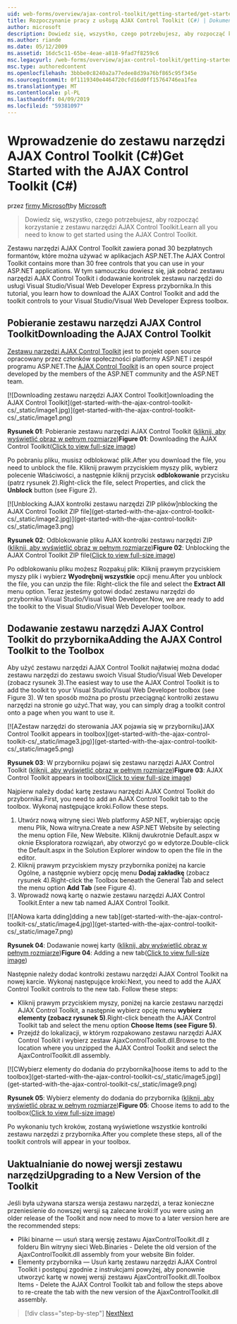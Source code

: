 ```yaml
---
uid: web-forms/overview/ajax-control-toolkit/getting-started/get-started-with-the-ajax-control-toolkit-cs
title: Rozpoczynanie pracy z usługą AJAX Control Toolkit (C#) | Dokumentacja firmy Microsoft
author: microsoft
description: Dowiedz się, wszystko, czego potrzebujesz, aby rozpocząć korzystanie z zestawu narzędzi AJAX Control Toolkit.
ms.author: riande
ms.date: 05/12/2009
ms.assetid: 16dc5c11-65be-4eae-a818-9fad7f8259c6
msc.legacyurl: /web-forms/overview/ajax-control-toolkit/getting-started/get-started-with-the-ajax-control-toolkit-cs
msc.type: authoredcontent
ms.openlocfilehash: 3bbbe0c8240a2a77edee8d39a76bf865c95f345e
ms.sourcegitcommit: 0f1119340e4464720cfd16d0ff15764746ea1fea
ms.translationtype: MT
ms.contentlocale: pl-PL
ms.lasthandoff: 04/09/2019
ms.locfileid: "59381097"
---
```

# <a name="get-started-with-the-ajax-control-toolkit-c"></a><span data-ttu-id="59e0c-103">Wprowadzenie do zestawu narzędzi AJAX Control Toolkit (C#)</span><span class="sxs-lookup"><span data-stu-id="59e0c-103">Get Started with the AJAX Control Toolkit (C#)</span></span>

<span data-ttu-id="59e0c-104">przez [firmy Microsoft](https://github.com/microsoft)</span><span class="sxs-lookup"><span data-stu-id="59e0c-104">by [Microsoft](https://github.com/microsoft)</span></span>

> <span data-ttu-id="59e0c-105">Dowiedz się, wszystko, czego potrzebujesz, aby rozpocząć korzystanie z zestawu narzędzi AJAX Control Toolkit.</span><span class="sxs-lookup"><span data-stu-id="59e0c-105">Learn all you need to know to get started using the AJAX Control Toolkit.</span></span>


<span data-ttu-id="59e0c-106">Zestawu narzędzi AJAX Control Toolkit zawiera ponad 30 bezpłatnych formantów, które można używać w aplikacjach ASP.NET.</span><span class="sxs-lookup"><span data-stu-id="59e0c-106">The AJAX Control Toolkit contains more than 30 free controls that you can use in your ASP.NET applications.</span></span> <span data-ttu-id="59e0c-107">W tym samouczku dowiesz się, jak pobrać zestawu narzędzi AJAX Control Toolkit i dodawanie kontrolek zestawu narzędzi do usługi Visual Studio/Visual Web Developer Express przybornika.</span><span class="sxs-lookup"><span data-stu-id="59e0c-107">In this tutorial, you learn how to download the AJAX Control Toolkit and add the toolkit controls to your Visual Studio/Visual Web Developer Express toolbox.</span></span>

## <a name="downloading-the-ajax-control-toolkit"></a><span data-ttu-id="59e0c-108">Pobieranie zestawu narzędzi AJAX Control Toolkit</span><span class="sxs-lookup"><span data-stu-id="59e0c-108">Downloading the AJAX Control Toolkit</span></span>

<span data-ttu-id="59e0c-109">[Zestawu narzędzi AJAX Control Toolkit](http://devexpress.com/act) jest to projekt open source opracowany przez członków społeczności platformy ASP.NET i zespół programu ASP.NET.</span><span class="sxs-lookup"><span data-stu-id="59e0c-109">The [AJAX Control Toolkit](http://devexpress.com/act) is an open source project developed by the members of the ASP.NET community and the ASP.NET team.</span></span> 


[![D<span data-ttu-id="59e0c-110">ownloading zestawu narzędzi AJAX Control Toolkit]</span><span class="sxs-lookup"><span data-stu-id="59e0c-110">ownloading the AJAX Control Toolkit]</span></span>(get-started-with-the-ajax-control-toolkit-cs/_static/image1.jpg)](get-started-with-the-ajax-control-toolkit-cs/_static/image1.png)

<span data-ttu-id="59e0c-111">**Rysunek 01**: Pobieranie zestawu narzędzi AJAX Control Toolkit ([kliknij, aby wyświetlić obraz w pełnym rozmiarze](get-started-with-the-ajax-control-toolkit-cs/_static/image2.png))</span><span class="sxs-lookup"><span data-stu-id="59e0c-111">**Figure 01**: Downloading the AJAX Control Toolkit([Click to view full-size image](get-started-with-the-ajax-control-toolkit-cs/_static/image2.png))</span></span>


<span data-ttu-id="59e0c-112">Po pobraniu pliku, musisz odblokować plik.</span><span class="sxs-lookup"><span data-stu-id="59e0c-112">After you download the file, you need to unblock the file.</span></span> <span data-ttu-id="59e0c-113">Kliknij prawym przyciskiem myszy plik, wybierz polecenie Właściwości, a następnie kliknij przycisk **odblokowanie** przycisku (patrz rysunek 2).</span><span class="sxs-lookup"><span data-stu-id="59e0c-113">Right-click the file, select Properties, and click the **Unblock** button (see Figure 2).</span></span>


[![U<span data-ttu-id="59e0c-114">nblocking AJAX kontrolki zestawu narzędzi ZIP plików]</span><span class="sxs-lookup"><span data-stu-id="59e0c-114">nblocking the AJAX Control Toolkit ZIP file]</span></span>(get-started-with-the-ajax-control-toolkit-cs/_static/image2.jpg)](get-started-with-the-ajax-control-toolkit-cs/_static/image3.png)

<span data-ttu-id="59e0c-115">**Rysunek 02**: Odblokowanie pliku AJAX kontrolki zestawu narzędzi ZIP ([kliknij, aby wyświetlić obraz w pełnym rozmiarze](get-started-with-the-ajax-control-toolkit-cs/_static/image4.png))</span><span class="sxs-lookup"><span data-stu-id="59e0c-115">**Figure 02**: Unblocking the AJAX Control Toolkit ZIP file([Click to view full-size image](get-started-with-the-ajax-control-toolkit-cs/_static/image4.png))</span></span>


<span data-ttu-id="59e0c-116">Po odblokowaniu pliku możesz Rozpakuj plik: Kliknij prawym przyciskiem myszy plik i wybierz **Wyodrębnij wszystkie** opcji menu.</span><span class="sxs-lookup"><span data-stu-id="59e0c-116">After you unblock the file, you can unzip the file: Right-click the file and select the **Extract All** menu option.</span></span> <span data-ttu-id="59e0c-117">Teraz jesteśmy gotowi dodać zestawu narzędzi do przybornika Visual Studio/Visual Web Developer.</span><span class="sxs-lookup"><span data-stu-id="59e0c-117">Now, we are ready to add the toolkit to the Visual Studio/Visual Web Developer toolbox.</span></span>

## <a name="adding-the-ajax-control-toolkit-to-the-toolbox"></a><span data-ttu-id="59e0c-118">Dodawanie zestawu narzędzi AJAX Control Toolkit do przybornika</span><span class="sxs-lookup"><span data-stu-id="59e0c-118">Adding the AJAX Control Toolkit to the Toolbox</span></span>

<span data-ttu-id="59e0c-119">Aby użyć zestawu narzędzi AJAX Control Toolkit najłatwiej można dodać zestawu narzędzi do zestawu swoich Visual Studio/Visual Web Developer (zobacz rysunek 3).</span><span class="sxs-lookup"><span data-stu-id="59e0c-119">The easiest way to use the AJAX Control Toolkit is to add the toolkit to your Visual Studio/Visual Web Developer toolbox (see Figure 3).</span></span> <span data-ttu-id="59e0c-120">W ten sposób można po prostu przeciągnąć kontrolki zestawu narzędzi na stronie go użyć.</span><span class="sxs-lookup"><span data-stu-id="59e0c-120">That way, you can simply drag a toolkit control onto a page when you want to use it.</span></span>


[![A<span data-ttu-id="59e0c-121">Zestaw narzędzi do sterowania JAX pojawia się w przyborniku]</span><span class="sxs-lookup"><span data-stu-id="59e0c-121">JAX Control Toolkit appears in toolbox]</span></span>(get-started-with-the-ajax-control-toolkit-cs/_static/image3.jpg)](get-started-with-the-ajax-control-toolkit-cs/_static/image5.png)

<span data-ttu-id="59e0c-122">**Rysunek 03**: W przyborniku pojawi się zestawu narzędzi AJAX Control Toolkit ([kliknij, aby wyświetlić obraz w pełnym rozmiarze](get-started-with-the-ajax-control-toolkit-cs/_static/image6.png))</span><span class="sxs-lookup"><span data-stu-id="59e0c-122">**Figure 03**: AJAX Control Toolkit appears in toolbox([Click to view full-size image](get-started-with-the-ajax-control-toolkit-cs/_static/image6.png))</span></span>


<span data-ttu-id="59e0c-123">Najpierw należy dodać kartę zestawu narzędzi AJAX Control Toolkit do przybornika.</span><span class="sxs-lookup"><span data-stu-id="59e0c-123">First, you need to add an AJAX Control Toolkit tab to the toolbox.</span></span> <span data-ttu-id="59e0c-124">Wykonaj następujące kroki.</span><span class="sxs-lookup"><span data-stu-id="59e0c-124">Follow these steps.</span></span>

1. <span data-ttu-id="59e0c-125">Utwórz nową witrynę sieci Web platformy ASP.NET, wybierając opcję menu Plik, Nowa witryna.</span><span class="sxs-lookup"><span data-stu-id="59e0c-125">Create a new ASP.NET Website by selecting the menu option File, New Website.</span></span> <span data-ttu-id="59e0c-126">Kliknij dwukrotnie Default.aspx w oknie Eksploratora rozwiązań, aby otworzyć go w edytorze.</span><span class="sxs-lookup"><span data-stu-id="59e0c-126">Double-click the Default.aspx in the Solution Explorer window to open the file in the editor.</span></span>
2. <span data-ttu-id="59e0c-127">Kliknij prawym przyciskiem myszy przybornika poniżej na karcie Ogólne, a następnie wybierz opcję menu **Dodaj zakładkę** (zobacz rysunek 4).</span><span class="sxs-lookup"><span data-stu-id="59e0c-127">Right-click the Toolbox beneath the General Tab and select the menu option **Add Tab** (see Figure 4).</span></span>
3. <span data-ttu-id="59e0c-128">Wprowadź nową kartę o nazwie zestawu narzędzi AJAX Control Toolkit.</span><span class="sxs-lookup"><span data-stu-id="59e0c-128">Enter a new tab named AJAX Control Toolkit.</span></span>


[![A<span data-ttu-id="59e0c-129">Nowa karta dding]</span><span class="sxs-lookup"><span data-stu-id="59e0c-129">dding a new tab]</span></span>(get-started-with-the-ajax-control-toolkit-cs/_static/image4.jpg)](get-started-with-the-ajax-control-toolkit-cs/_static/image7.png)

<span data-ttu-id="59e0c-130">**Rysunek 04**: Dodawanie nowej karty ([kliknij, aby wyświetlić obraz w pełnym rozmiarze](get-started-with-the-ajax-control-toolkit-cs/_static/image8.png))</span><span class="sxs-lookup"><span data-stu-id="59e0c-130">**Figure 04**: Adding a new tab([Click to view full-size image](get-started-with-the-ajax-control-toolkit-cs/_static/image8.png))</span></span>


<span data-ttu-id="59e0c-131">Następnie należy dodać kontrolki zestawu narzędzi AJAX Control Toolkit na nowej karcie. Wykonaj następujące kroki:</span><span class="sxs-lookup"><span data-stu-id="59e0c-131">Next, you need to add the AJAX Control Toolkit controls to the new tab. Follow these steps:</span></span>

- <span data-ttu-id="59e0c-132">Kliknij prawym przyciskiem myszy, poniżej na karcie zestawu narzędzi AJAX Control Toolkit, a następnie wybierz opcję menu **wybierz elementy (zobacz rysunek 5)**.</span><span class="sxs-lookup"><span data-stu-id="59e0c-132">Right-click beneath the AJAX Control Toolkit tab and select the menu option **Choose Items (see Figure 5)**.</span></span>
- <span data-ttu-id="59e0c-133">Przejdź do lokalizacji, w którym rozpakowano zestawu narzędzi AJAX Control Toolkit i wybierz zestaw AjaxControlToolkit.dll.</span><span class="sxs-lookup"><span data-stu-id="59e0c-133">Browse to the location where you unzipped the AJAX Control Toolkit and select the AjaxControlToolkit.dll assembly.</span></span>


[![C<span data-ttu-id="59e0c-134">Wybierz elementy do dodania do przybornika]</span><span class="sxs-lookup"><span data-stu-id="59e0c-134">hoose items to add to the toolbox]</span></span>(get-started-with-the-ajax-control-toolkit-cs/_static/image5.jpg)](get-started-with-the-ajax-control-toolkit-cs/_static/image9.png)

<span data-ttu-id="59e0c-135">**Rysunek 05**: Wybierz elementy do dodania do przybornika ([kliknij, aby wyświetlić obraz w pełnym rozmiarze](get-started-with-the-ajax-control-toolkit-cs/_static/image10.png))</span><span class="sxs-lookup"><span data-stu-id="59e0c-135">**Figure 05**: Choose items to add to the toolbox([Click to view full-size image](get-started-with-the-ajax-control-toolkit-cs/_static/image10.png))</span></span>


<span data-ttu-id="59e0c-136">Po wykonaniu tych kroków, zostaną wyświetlone wszystkie kontrolki zestawu narzędzi z przybornika.</span><span class="sxs-lookup"><span data-stu-id="59e0c-136">After you complete these steps, all of the toolkit controls will appear in your toolbox.</span></span>

## <a name="upgrading-to-a-new-version-of-the-toolkit"></a><span data-ttu-id="59e0c-137">Uaktualnianie do nowej wersji zestawu narzędzi</span><span class="sxs-lookup"><span data-stu-id="59e0c-137">Upgrading to a New Version of the Toolkit</span></span>

<span data-ttu-id="59e0c-138">Jeśli była używana starsza wersja zestawu narzędzi, a teraz konieczne przeniesienie do nowszej wersji są zalecane kroki:</span><span class="sxs-lookup"><span data-stu-id="59e0c-138">If you were using an older release of the Toolkit and now need to move to a later version here are the recommended steps:</span></span>

- <span data-ttu-id="59e0c-139">Pliki binarne — usuń starą wersję zestawu AjaxControlToolkit.dll z folderu Bin witryny sieci Web.</span><span class="sxs-lookup"><span data-stu-id="59e0c-139">Binaries - Delete the old version of the AjaxControlToolkit.dll assembly from your website Bin folder.</span></span>
- <span data-ttu-id="59e0c-140">Elementy przybornika — Usuń kartę zestawu narzędzi AJAX Control Toolkit i postępuj zgodnie z instrukcjami powyżej, aby ponownie utworzyć kartę w nowej wersji zestawu AjaxControlToolkit.dll.</span><span class="sxs-lookup"><span data-stu-id="59e0c-140">Toolbox Items - Delete the AJAX Control Toolkit tab and follow the steps above to re-create the tab with the new version of the AjaxControlToolkit.dll assembly.</span></span>

> [!div class="step-by-step"]
> [<span data-ttu-id="59e0c-141">Next</span><span class="sxs-lookup"><span data-stu-id="59e0c-141">Next</span></span>](using-ajax-control-toolkit-controls-and-control-extenders-cs.md)
